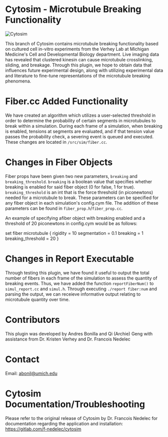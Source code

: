# Cytosim - Microtubule Breaking Functionality 

![Cytosim](doc/data/cytosim.png)

This branch of Cytosim contains microtubule breaking functionality based on cultured cell in-vitro experiments from the Verhey Lab at Michigan Medicine's Cell and Developmental Biology department. Live imaging data has revealed that clustered kinesin can cause microtubule crosslinking, sliding, and breakage. Through this plugin, we hope to obtain data that influences future experimental design, along with utilizing experimental data and literature to fine-tune representations of the microtubule breaking phenomena. 

# Fiber.cc Added Functionality 

We have created an algorithm which utilizes a user-selected threshold in order to determine the probability of certain segments in microtubules to break within a simulation. During each frame of a simulation, when breaking is enabled, tensions at segments are evaluated, and if that tension value passes the probability check, a severing event is queued and executed. These changes are located in ```/src/sim/fiber.cc```.

# Changes in Fiber Objects

Fiber props have been given two new parameters, ```breaking``` and ```breaking_threshold```. ```breaking``` is a boolean value that specifies whether breaking is enabled for said fiber object (0 for false, 1 for true). ```breaking_threshold``` is an int that is the force threshold (in piconewtons) needed for a microtubule to break. These parameters can be specified for any fiber object in each simulation's config.cym file. The addition of these parameters can be found in ```fiber_prop.h```/```fiber_prop.cc```.

An example of specifying afiber object with breaking enabled and a threshold of 20 piconewtons in config.cym would be as follows:

set fiber microtubule
	{
	    rigidity = 10
	    segmentation = 0.1
	    breaking = 1
		breaking_threshold = 20
	}

# Changes in Report Executable

Through testing this plugin, we have found it useful to output the total number of fibers in each frame of the simulation to assess the quantity of breaking events. Thus, we have added the function ```reportFiberNum()``` to ```simul_report.cc``` and ```simul.h```. Through executing ```./report fiber:num``` and parsing the output, we can receieve informative output relating to microtubule quantity over time. 


# Contributors
This plugin was developed by Andres Bonilla and Qi (Archie) Geng with assistance from Dr. Kristen Verhey and Dr. Francois Nedelec 

# Contact
Email: abonil@umich.edu

# Cytosim Documentation/Troubleshooting 
Please refer to the original release of Cytosim by Dr. Francois Nedelec for documentation regarding the application and installation: https://gitlab.com/f-nedelec/cytosim
